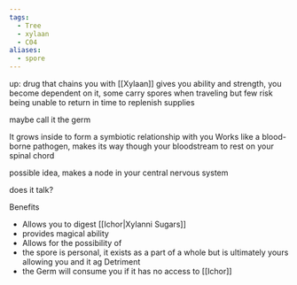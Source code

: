 ```yaml
---
tags:
  - Tree
  - xylaan
  - C04
aliases:
  - spore
---
```

up: drug  that chains you with [[Xylaan]]
gives you ability and strength, you become dependent on it, some carry spores when traveling but few risk being unable to return in time to replenish supplies 


maybe call it the germ

It grows inside to form a symbiotic relationship with you
Works like a blood-borne pathogen, makes its way though your bloodstream to rest on your spinal chord 

possible idea, makes a node in your central nervous system

does it talk?


Benefits 
- Allows you to digest [[Ichor|Xylanni Sugars]]
- provides magical ability 
- Allows for the possibility of 
- the spore is personal, it exists as a part of a whole but is ultimately yours allowing you and it ag
Detriment
- the Germ will consume you if it has no access to [[Ichor]]
